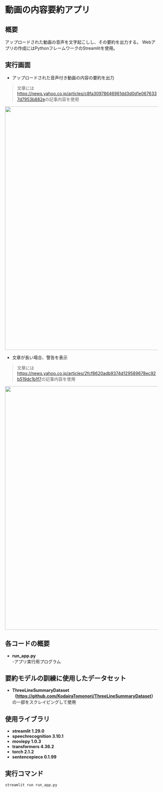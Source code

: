 # 動画の内容要約アプリ
## 概要
アップロードされた動画の音声を文字起こしし、その要約を出力する。
Webアプリの作成にはPythonフレームワークのStreamlitを使用。

## 実行画面
- アップロードされた音声付き動画の内容の要約を出力
> 文章には<https://news.yahoo.co.jp/articles/c8fa30978646961dd3d0d1e0676337d7953b882e>の記事内容を使用
<img src="https://github.com/HibikiYokoyama/SummarizeApp/assets/89569080/43c0fbf3-0066-49bb-a925-85a9c9bad245" width="800">

- 文章が長い場合、警告を表示
> 文章には<https://news.yahoo.co.jp/articles/2fcf8620adb9374d129589678ec92b519dc1b1f7>の記事内容を使用
<img src="https://github.com/HibikiYokoyama/SummarizeApp/assets/89569080/f1bb56ab-98f9-4e1f-9863-d06f1db7d6a7" width="800">

## 各コードの概要
- **run_app.py**  
-アプリ実行用プログラム

## 要約モデルの訓練に使用したデータセット
-  **ThreeLineSummaryDataset（<https://github.com/KodairaTomonori/ThreeLineSummaryDataset>）** の一部をスクレイピングして使用

## 使用ライブラリ
- **streamlit 1.29.0**
- **speechrecognition 3.10.1**
- **moviepy 1.0.3**
- **transformers 4.36.2**
- **torch 2.1.2**
- **sentencepiece 0.1.99**

## 実行コマンド
```bash
streamlit run run_app.py
```
